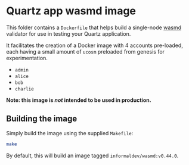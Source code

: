 # Quartz app wasmd image

This folder contains a `Dockerfile` that helps build a single-node [wasmd]
validator for use in testing your Quartz application.

It facilitates the creation of a Docker image with 4 accounts pre-loaded, each
having a small amount of `ucosm` preloaded from genesis for experimentation.

- `admin`
- `alice`
- `bob`
- `charlie`

**Note: this image is _not_ intended to be used in production.**

## Building the image

Simply build the image using the supplied `Makefile`:

```bash
make
```

By default, this will build an image tagged `informaldev/wasmd:v0.44.0`.

[wasmd]: https://github.com/CosmWasm/wasmd
